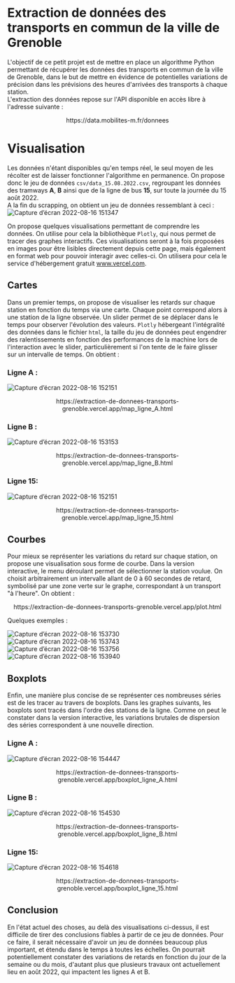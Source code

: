 # Extraction de données des transports en commun de la ville de Grenoble
L'objectif de ce petit projet est de mettre en place un algorithme Python permettant de récupérer les données des transports en commun de la ville de Grenoble, dans le but de mettre en évidence de potentielles variations de précision dans les prévisions des heures d'arrivées des transports à chaque station.
<br> 
L'extraction des données repose sur l'API disponible en accès libre à l'adresse suivante :
<p align="center">
https://data.mobilites-m.fr/donnees
</p>

# Visualisation
Les données n'étant disponibles qu'en temps réel, le seul moyen de les récolter est de laisser fonctionner l'algorithme en permanence. On propose donc le jeu de données <code>csv/data_15.08.2022.csv</code>, regroupant les données des tramways **A**, **B** ainsi que de la ligne de bus **15**, sur toute la journée du 15 août 2022. 
<br>
A la fin du scrapping, on obtient un jeu de données ressemblant à ceci :
![Capture d’écran 2022-08-16 151347](https://user-images.githubusercontent.com/14261356/184888390-b8e2a523-dd80-4884-990f-469659a0728a.png)

On propose quelques visualisations permettant de comprendre les données. On utilise pour cela la bibliothèque <code>Plotly</code>, qui nous permet de tracer des graphes interactifs. Ces visualisations seront à la fois proposées en images pour être lisibles directement depuis cette page, mais également en format web pour pouvoir interagir avec celles-ci. On utilisera pour cela le service d'hébergement gratuit www.vercel.com.
<br>

## Cartes
Dans un premier temps, on propose de visualiser les retards sur chaque station en fonction du temps via une carte. Chaque point correspond alors à une station de la ligne observée. Un slider permet de se déplacer dans le temps pour observer l'évolution des valeurs. <code>Plotly</code> hébergeant l'intégralité des données dans le fichier <code>html</code>, la taille du jeu de données peut engendrer des ralentissements en fonction des performances de la machine lors de l'interaction avec le slider, particulièrement si l'on tente de le faire glisser sur un intervalle de temps. On obtient :
<br>
### Ligne A : 
![Capture d’écran 2022-08-16 152151](https://user-images.githubusercontent.com/14261356/184890122-527a5156-eed2-4b98-8f44-6bd75890071c.png)
<p align="center">
https://extraction-de-donnees-transports-grenoble.vercel.app/map_ligne_A.html
</p>

### Ligne B : 
![Capture d’écran 2022-08-16 153153](https://user-images.githubusercontent.com/14261356/184892139-4a5a3d0a-970a-4435-a15a-dd881a555d7e.png)
<p align="center">
https://extraction-de-donnees-transports-grenoble.vercel.app/map_ligne_B.html
</p>

### Ligne 15: 
![Capture d’écran 2022-08-16 152151](https://user-images.githubusercontent.com/14261356/184891313-f2734da8-be95-4dd2-bb9d-2f7865455e20.png)
<p align="center">
https://extraction-de-donnees-transports-grenoble.vercel.app/map_ligne_15.html
</p>


## Courbes

Pour mieux se représenter les variations du retard sur chaque station, on propose une visualisation sous forme de courbe. Dans la version interactive, le menu déroulant permet de sélectionner la station voulue. On choisit arbitrairement un intervalle allant de 0 à 60 secondes de retard, symbolisé par une zone verte sur le graphe, correspondant à un transport "à l'heure". On obtient :
<p align="center">
https://extraction-de-donnees-transports-grenoble.vercel.app/plot.html
</p>
Quelques exemples :

![Capture d’écran 2022-08-16 153730](https://user-images.githubusercontent.com/14261356/184894004-0cc441db-92b5-409f-bf8c-cb7445d014eb.png)
![Capture d’écran 2022-08-16 153743](https://user-images.githubusercontent.com/14261356/184894013-3522e44e-06de-4acc-ac1a-ede4668be215.png)
![Capture d’écran 2022-08-16 153756](https://user-images.githubusercontent.com/14261356/184894022-a5e21d96-d7f1-46db-8af4-4783be3c590e.png)
![Capture d’écran 2022-08-16 153940](https://user-images.githubusercontent.com/14261356/184894026-7c43c376-9f64-4ab3-b7db-8047929704fe.png)

## Boxplots

Enfin, une manière plus concise de se représenter ces nombreuses séries est de les tracer au travers de boxplots. Dans les graphes suivants, les boxplots sont tracés dans l'ordre des stations de la ligne. Comme on peut le constater dans la version interactive, les variations brutales de dispersion des séries correspondent à une nouvelle direction. 

### Ligne A : 
![Capture d’écran 2022-08-16 154447](https://user-images.githubusercontent.com/14261356/184894997-6d0445cd-443a-4b9a-9a6e-2f8105a2d8e8.png)
<p align="center">
https://extraction-de-donnees-transports-grenoble.vercel.app/boxplot_ligne_A.html
</p>

### Ligne B : 
![Capture d’écran 2022-08-16 154530](https://user-images.githubusercontent.com/14261356/184895224-aa95e80b-1da7-4d34-bbce-5847acfb6db4.png)
<p align="center">
https://extraction-de-donnees-transports-grenoble.vercel.app/boxplot_ligne_B.html
</p>

### Ligne 15: 
![Capture d’écran 2022-08-16 154618](https://user-images.githubusercontent.com/14261356/184895338-29259764-2745-49a2-bf85-57b4bf7e86ee.png)
<p align="center">
https://extraction-de-donnees-transports-grenoble.vercel.app/boxplot_ligne_15.html
</p>

## Conclusion

En l'état actuel des choses, au delà des visualisations ci-dessus, il est difficile de tirer des conclusions fiables à partir de ce jeu de données. Pour ce faire, il serait nécessaire d'avoir un jeu de données beaucoup plus important, et étendu dans le temps à toutes les échelles. On pourrait potentiellement constater des variations de retards en fonction du jour de la semaine ou du mois, d'autant plus que plusieurs travaux ont actuellement lieu en août 2022, qui impactent les lignes A et B. 

